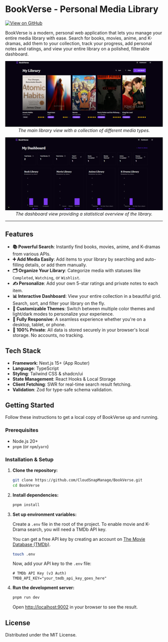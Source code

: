 # BookVerse - Personal Media Library

[![View on GitHub](https://img.shields.io/badge/GitHub-View_Source-blue?logo=github)](https://github.com/CloudSnapManage/BookVerse)

BookVerse is a modern, personal web application that lets you manage your entire media library with ease. Search for books, movies, anime, and K-dramas, add them to your collection, track your progress, add personal notes and ratings, and view your entire library on a polished, filterable dashboard.

<p align="center">
  <img alt="BookVerse Library Screenshot" src="./screenshots/bookverse-screenshot.png">
  <em>The main library view with a collection of different media types.</em>
</p>

<p align="center">
  <img alt="BookVerse Dashboard Screenshot" src="./screenshots/dashboard.png">
  <em>The dashboard view providing a statistical overview of the library.</em>
</p>

---

## Features

*   **📚 Powerful Search**: Instantly find books, movies, anime, and K-dramas from various APIs.
*   **➕ Add Media Easily**: Add items to your library by searching and auto-filling details, or add them manually.
*   **🗂️ Organize Your Library**: Categorize media with statuses like `Completed`, `Watching`, or `Wishlist`.
*   **✍️ Personalize**: Add your own 5-star ratings and private notes to each item.
*   **📊 Interactive Dashboard**: View your entire collection in a beautiful grid. Search, sort, and filter your library on the fly.
*   **🎨 Customizable Themes**: Switch between multiple color themes and light/dark modes to personalize your experience.
*   **📱 Fully Responsive**: A seamless experience whether you're on a desktop, tablet, or phone.
*   **🔐 100% Private**: All data is stored securely in your browser's local storage. No accounts, no tracking.

## Tech Stack

*   **Framework**: Next.js 15+ (App Router)
*   **Language**: TypeScript
*   **Styling**: Tailwind CSS & shadcn/ui
*   **State Management**: React Hooks & Local Storage
*   **Client Fetching**: SWR for real-time search result fetching.
*   **Validation**: Zod for type-safe schema validation.

## Getting Started

Follow these instructions to get a local copy of BookVerse up and running.

### Prerequisites

*   Node.js 20+
*   `pnpm` (or `npm`/`yarn`)

### Installation & Setup

1.  **Clone the repository:**
    ```bash
    git clone https://github.com/CloudSnapManage/BookVerse.git
    cd BookVerse
    ```

2.  **Install dependencies:**
    ```bash
    pnpm install
    ```

3.  **Set up environment variables:**

    Create a `.env` file in the root of the project. To enable movie and K-Drama search, you will need a TMDb API key.
    
    You can get a free API key by creating an account on [The Movie Database (TMDb)](https://www.themoviedb.org/signup).

    ```bash
    touch .env
    ```

    Now, add your API key to the `.env` file:
    ```
    # TMDb API Key (v3 Auth)
    TMDB_API_KEY="your_tmdb_api_key_goes_here"
    ```

4.  **Run the development server:**
    ```bash
    pnpm run dev
    ```

    Open [http://localhost:9002](http://localhost:9002) in your browser to see the result.

## License

Distributed under the MIT License.

